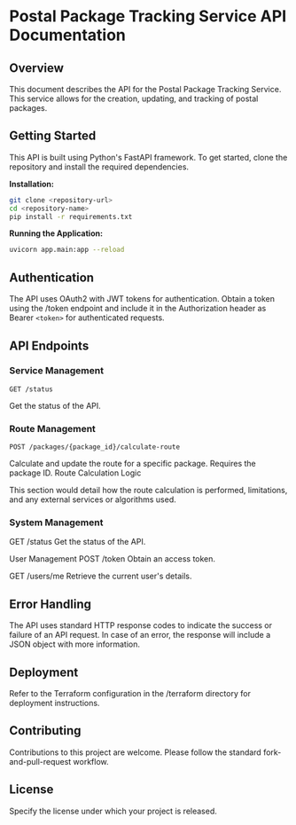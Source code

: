 # Postal Package Tracking Service API Documentation

## Overview

This document describes the API for the Postal Package Tracking Service. This service allows for the creation, updating, and tracking of postal packages.

## Getting Started

This API is built using Python's FastAPI framework. To get started, clone the repository and install the required dependencies.

**Installation:**

```bash
git clone <repository-url>
cd <repository-name>
pip install -r requirements.txt
```

**Running the Application:**

```bash
uvicorn app.main:app --reload
```

## Authentication

The API uses OAuth2 with JWT tokens for authentication. Obtain a token using the /token endpoint and include it in the Authorization header as Bearer `<token>` for authenticated requests.

## API Endpoints

### Service Management

`GET /status`

Get the status of the API.

### Route Management

`POST /packages/{package_id}/calculate-route`

Calculate and update the route for a specific package. Requires the package ID.
Route Calculation Logic

This section would detail how the route calculation is performed, limitations, and any external services or algorithms used.

### System Management
GET /status
Get the status of the API.

User Management
POST /token
Obtain an access token.

GET /users/me
Retrieve the current user's details.

## Error Handling

The API uses standard HTTP response codes to indicate the success or failure of an API request. In case of an error, the response will include a JSON object with more information.

## Deployment

Refer to the Terraform configuration in the /terraform directory for deployment instructions.

## Contributing

Contributions to this project are welcome. Please follow the standard fork-and-pull-request workflow.

## License

Specify the license under which your project is released.